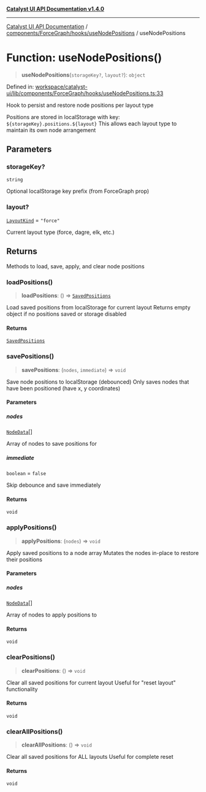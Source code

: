 [**Catalyst UI API Documentation v1.4.0**](../../../../../README.md)

---

[Catalyst UI API Documentation](../../../../../README.md) / [components/ForceGraph/hooks/useNodePositions](../README.md) / useNodePositions

# Function: useNodePositions()

> **useNodePositions**(`storageKey?`, `layout?`): `object`

Defined in: [workspace/catalyst-ui/lib/components/ForceGraph/hooks/useNodePositions.ts:33](https://github.com/TheBranchDriftCatalyst/catalyst-ui/blob/main/lib/components/ForceGraph/hooks/useNodePositions.ts#L33)

Hook to persist and restore node positions per layout type

Positions are stored in localStorage with key: `${storageKey}.positions.${layout}`
This allows each layout type to maintain its own node arrangement

## Parameters

### storageKey?

`string`

Optional localStorage key prefix (from ForceGraph prop)

### layout?

[`LayoutKind`](../../../../../ForceGraph/utils/layouts/type-aliases/LayoutKind.md) = `"force"`

Current layout type (force, dagre, elk, etc.)

## Returns

Methods to load, save, apply, and clear node positions

### loadPositions()

> **loadPositions**: () => [`SavedPositions`](../type-aliases/SavedPositions.md)

Load saved positions from localStorage for current layout
Returns empty object if no positions saved or storage disabled

#### Returns

[`SavedPositions`](../type-aliases/SavedPositions.md)

### savePositions()

> **savePositions**: (`nodes`, `immediate`) => `void`

Save node positions to localStorage (debounced)
Only saves nodes that have been positioned (have x, y coordinates)

#### Parameters

##### nodes

[`NodeData`](../../../../../ForceGraph/types/interfaces/NodeData.md)[]

Array of nodes to save positions for

##### immediate

`boolean` = `false`

Skip debounce and save immediately

#### Returns

`void`

### applyPositions()

> **applyPositions**: (`nodes`) => `void`

Apply saved positions to a node array
Mutates the nodes in-place to restore their positions

#### Parameters

##### nodes

[`NodeData`](../../../../../ForceGraph/types/interfaces/NodeData.md)[]

Array of nodes to apply positions to

#### Returns

`void`

### clearPositions()

> **clearPositions**: () => `void`

Clear all saved positions for current layout
Useful for "reset layout" functionality

#### Returns

`void`

### clearAllPositions()

> **clearAllPositions**: () => `void`

Clear all saved positions for ALL layouts
Useful for complete reset

#### Returns

`void`
